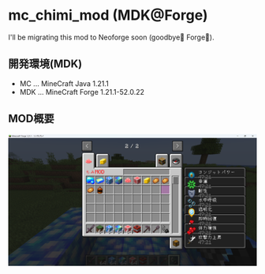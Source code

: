 # mc_chimi_mod (MDK@Forge)
I'll be migrating this mod to Neoforge soon (goodbye👋 Forge👋).

## 開発環境(MDK)
 - MC ... MineCraft Java 1.21.1
 - MDK ... MineCraft Forge 1.21.1-52.0.22

## MOD概要
![mod](doc/mod_tab.png)
<!-- ![gif](doc/info.gif) -->
 <!-- ![mod_read_img](doc/mod_read.png) -->
<!-- ![alt text](image.png) -->